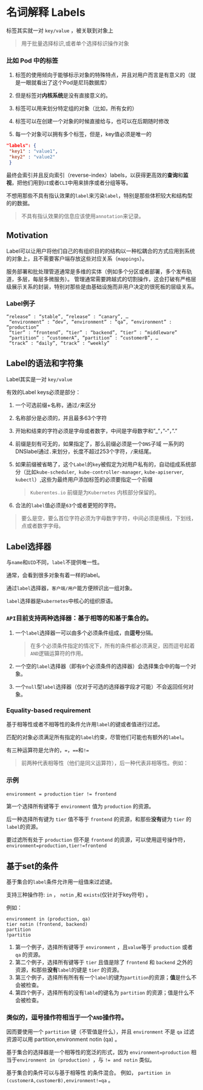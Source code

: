 # 名词解释 Labels

标签其实就一对 `key/value` ，被关联到对象上

> 用于批量选择标识,或者单个选择标识操作对象

### 比如 Pod 中的标签

1. 标签的使用倾向于能够标示对象的特殊特点，并且对用户而言是有意义的（就是一眼就看出了这个Pod是尼玛数据库）
2. 但是标签对**内核系统**是没有直接意义的。

3. 标签可以用来划分特定组的对象（比如，所有女的）
4. 标签可以在创建一个对象的时候直接给与，也可以在后期随时修改
5. 每一个对象可以拥有多个标签，但是，key值必须是唯一的

```json
"labels": {
 "key1" : "value1",
 "key2" : "value2"
 }
 ```

最终会索引并且反向索引（reverse-index）labels，以获得更高效的**查询**和**监视**，把他们用到`UI`或者`CLI`中用来排序或者分组等等。

不想用那些不具有指认效果的`label`来污染`label`，特别是那些体积较大和结构型的的数据。

> 不具有指认效果的信息应该使用`annotation`来记录。

## Motivation

Label可以让用户将他们自己的有组织目的的结构以一种松耦合的方式应用到系统的对象上，且不需要客户端存放这些对应关系（`mappings`）。

服务部署和批处理管道通常是多维的实体（例如多个分区或者部署，多个发布轨道，多层，每层多微服务）。
管理通常需要跨越式的切割操作，这会打破有严格层级展示关系的封装，特别对那些是由基础设施而非用户决定的很死板的层级关系。

### Label例子

```
“release” : “stable”, “release” : “canary”, …
 “environment” : “dev”, “environment” : “qa”, “environment” : “production”
 “tier” : “frontend”, “tier” : “backend”, “tier” : “middleware”
 “partition” : “customerA”, “partition” : “customerB”, …
 “track” : “daily”, “track” : “weekly”
```

## Label的语法和字符集

Label其实是一对 `key/value`

有效的Label keys必须是部分：
1. 一个可选前缀+名称，通过`/`来区分
2. 名称部分是必须的，并且最多63个字符
3. 开始和结束的字符必须是字母或者数字，中间是字母数字和”_”，”-“，”.”
4. 前缀是刻有可无的，如果指定了，那么前缀必须是一个`DNS`子域
    一系列的DNSlabel通过`.`来划分，长度不超过253个字符，`/`来结尾。

5. 如果前缀被省略了，这个`Label`的`key`被假定为对用户私有的，自动组成系统部分（比如`kube-scheduler`,` kube-controller-manager`, `kube-apiserver`, `kubectl`）,这些为最终用户添加标签的必须要指定一个前缀
    > `Kuberentes.io` 前缀是为`Kubernetes` 内核部分保留的。

6. 合法的`label`值必须是`63`个或者更短的字符。

> 要么是空，要么首位字符必须为字母数字字符，中间必须是横线，下划线，点或者数字字母。

## Label选择器

与`name`和`UID`不同，`label`不提供唯一性。

通常，会看到很多对象有着一样的label。

通过`label`选择器，`客户端/用户`能方便辨识出一组对象。

`label`选择器是`kubernetes`中核心的组织原语。

### `API`目前支持两种选择器：基于相等的和基于集合的。

1. 一个`label`选择器一可以由多个必须条件组成，由**逗号**分隔。
    > 在多个必须条件指定的情况下，所有的条件都必须满足，因而逗号起着`AND`逻辑运算符的作用。

2. 一个空的`label`选择器（即有`0`个必须条件的选择器）会选择集合中的每一个对象。

3. 一个`null`型`label`选择器（仅对于可选的选择器字段才可能）不会返回任何对象。

### Equality-based requirement

基于相等性或者不相等性的条件允许用`label`的键或者值进行过滤。

匹配的对象必须满足所有指定的`label`约束，尽管他们可能也有额外的`label`。

有三种运算符是允许的，`=`，`==`和`!=`

> 前两种代表相等性（他们是同义运算符），后一种代表非相等性。例如：

### 示例

`environment = production`
`tier != frontend`

第一个选择所有键等于 `environment` 值为 `production` 的资源。

后一种选择所有键为 `tier` 值不等于 `frontend` 的资源，和那些**没有**键为 `tier` 的`label`的资源。

要过滤所有处于 `production` 但不是 `frontend` 的资源，可以使用逗号操作符， `environment=production,tier!=frontend`

## 基于set的条件

基于集合的`label`条件允许用一组值来过滤键。

支持三种操作符: `in` ， `notin` ,和 `exists`(仅针对于key符号) 。

例如：

```
environment in (production, qa)
tier notin (frontend, backend)
partition
!partitio
```

1. 第一个例子，选择所有键等于 `environment` ，且`value`等于 `production` 或者 `qa` 的资源。
2. 第二个例子，选择所有键等于 `tier` 且值是除了 `frontend` 和 `backend` 之外的资源，和那些**没有**`label`的键是 `tier` 的资源。
3. 第三个例子，选择所有所有有一个`label`的键为`partition`的资源；**值**是什么不会被检查。 
4. 第四个例子，选择所有的没有`lable`的键名为 `partition` 的资源；值是什么不会被检查。

### 类似的，**逗号**操作符相当于一个`AND`操作符。

因而要使用一个 `partition` 键（不管值是什么），并且 `environment` 不是 `qa` 过滤资源可以用 partition,environment notin (qa) 。

基于集合的选择器是一个相等性的宽泛的形式，因为 `environment=production` 相当于`environment in (production) `，与 `!= and notin` 类似。

基于集合的条件可以与基于相等性 的条件混合。
例如， `partition in (customerA,customerB),environment!=qa` 。